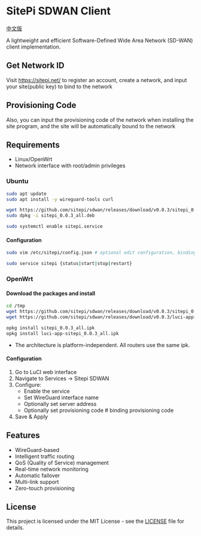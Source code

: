# SitePi SDWAN Client

[中文版](README.zh-CN.md)

A lightweight and efficient Software-Defined Wide Area Network (SD-WAN) client implementation.

## Get Network ID
Visit https://sitepi.net/ to register an account, create a network, and input your site(public key) to bind to the network

## Provisioning Code
Also, you can input the provisioning code of the network when installing the site program, and the site will be automatically bound to the network

## Requirements

- Linux/OpenWrt
- Network interface with root/admin privileges  

### Ubuntu
```bash
sudo apt update
sudo apt install -y wireguard-tools curl

wget https://github.com/sitepi/sdwan/releases/download/v0.0.3/sitepi_0.0.3_all.deb
sudo dpkg -i sitepi_0.0.3_all.deb

sudo systemctl enable sitepi.service
```

#### Configuration
```bash
sudo vim /etc/sitepi/config.json # optional edit configuration, binding provisioning code

sudo service sitepi {status|start|stop|restart}
```

### OpenWrt
#### Download the packages and install
```bash
cd /tmp
wget https://github.com/sitepi/sdwan/releases/download/v0.0.3/sitepi_0.0.3_all.ipk
wget https://github.com/sitepi/sdwan/releases/download/v0.0.3/luci-app-sitepi_0.0.3_all.ipk

opkg install sitepi_0.0.3_all.ipk
opkg install luci-app-sitepi_0.0.3_all.ipk
```

- The architecture is platform-independent. All routers use the same ipk.

#### Configuration
   1. Go to LuCI web interface
   2. Navigate to Services -> Sitepi SDWAN
   3. Configure:
      - Enable the service
      - Set WireGuard interface name
      - Optionally set server address
      - Optionally set provisioning code      # binding provisioning code
   4. Save & Apply

## Features

- WireGuard-based
- Intelligent traffic routing
- QoS (Quality of Service) management
- Real-time network monitoring
- Automatic failover
- Multi-link support
- Zero-touch provisioning

## License

This project is licensed under the MIT License - see the [LICENSE](LICENSE) file for details.
